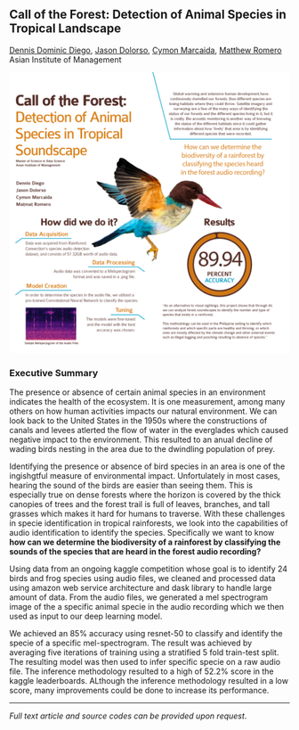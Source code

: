 ## Call of the Forest: Detection of Animal Species in Tropical Landscape

[Dennis Dominic Diego](https://www.linkedin.com/in/dennis-dominic-diego),
[Jason Dolorso](https://www.linkedin.com/in/jasondolorso/), 
[Cymon Marcaida](https://www.linkedin.com/in/cymonmarcaida/), 
[Matthew Romero](https://www.linkedin.com/in/matmatromero)  
Asian Institute of Management

[<img src="../images/Rainforest.png"/>](https://raw.githubusercontent.com/jasondolorso/jasondolorso.github.io/master/images/Rainforest.png)

### Executive Summary

The presence or absence of certain animal species in an environment indicates the health of the ecosystem. It is one measurement, among many others on how human activities impacts our natural environment. We can look back to the United States in the 1950s where the constructions of canals and levees atlerted the flow of water in the everglades which caused negative impact to the environment. This resulted to an anual decline of wading birds nesting in the area due to the dwindling population of prey.

Identifying the presence or absence of bird species in an area is one of the ingishgtful measure of environmental impact. Unfortulately in most cases, hearing the sound of the birds are easier than seeing them. This is especially true on dense forests where the horizon is covered by the thick canopies of trees and the forest trail is full of leaves, branches, and tall grasses which makes it hard for humans to traverse. With these challenges in specie identification in tropical rainforests, we look into the capabilities of audio identification to identify the species. Specifically we want to know **how can we determine the biodiversity of a rainforest by classifying the sounds of the species that are heard in the forest audio recording?**

Using data from an ongoing kaggle competition whose goal is to identify 24 birds and frog species using audio files, we cleaned and processed data using amazon web service architecture and dask library to handle large amount of data. From the audio files, we generated a mel spectrogram image of the a specific animal specie in the audio recording which we then used as input to our deep learning model.

We achieved an 85% accuracy using resnet-50 to classify and identify the specie of a specific mel-spectrogram. The result was achieved by averaging five iterations of training using a stratified 5 fold train-test split. The resulting model was then used to infer specific specie on a raw audio file. The inference methodology resulted to a high of 52.2% score in the kaggle leaderboards. ALthough the inference methodology resulted in a low score, many improvements could be done to increase its performance.


---

*Full text article and source codes can be provided upon request*.


